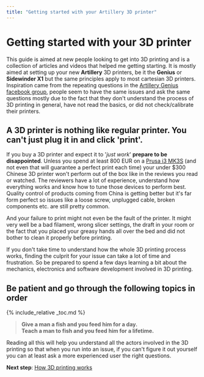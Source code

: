 ```yaml
---
title: "Getting started with your Artillery 3D printer"
---
```

# Getting started with your 3D printer

This guide is aimed at new people looking to get into 3D printing and is a collection of articles and videos that helped me getting starting. It is mostly aimed at setting up your new **Artillery** 3D printers, be it the **Genius** or **Sidewinder X1** but the same principles apply to most cartesian 3D printers. Inspiration came from the repeating questions in the [Artillery Genius facebook group](https://www.facebook.com/groups/artillerygenius/), people seem to have the same issues and ask the same questions mostly due to the fact that they don't understand the process of 3D printing in general, have not read the basics, or did not check/calibrate their printers. 

## A 3D printer is nothing like regular printer. You can't just plug it in and click 'print'. 

If you buy a 3D printer and expect it to '*just work*' **prepare to be disappointed**. Unless you spend at least 800 EUR on a [Prusa i3 MK3S](https://shop.prusa3d.com/en/3d-printers/180-original-prusa-i3-mk3-kit.html) (and not even that will guarantee a perfect print each time) your under $300 Chinese 3D printer won't perform out of the box like in the reviews you read or watched. The reviewers have a lot of experience, understand how everything works and know how to tune those devices to perform best. Quality control of products coming from China is getting better but it's far form perfect so issues like a loose screw, unplugged cable, broken components etc. are still pretty common. 

And your failure to print might not even be the fault of the printer. It might very well be a bad filament, wrong slicer settings, the draft in your room or the fact that you placed your greasy hands all over the bed and did not bother to clean it properly before printing.

If you don't take time to understand how the whole 3D printing process works, finding the culprit for your issue can take a lot of time and frustration. So be prepared to spend a few days learning a bit about the mechanics, electronics and software development involved in 3D printing. 

## Be patient and go through the following topics in order
{% include_relative _toc.md %}

> **Give a man a fish and you feed him for a day.**  
> **Teach a man to fish and you feed him for a lifetime.**

Reading all this will help you understand all the actors involved in the 3D printing so that when you run into an issue, if you can't figure it out yourself you can at least ask a more experienced user the right questions.

**Next step**: [How 3D printing works](understanding-3d-printing)